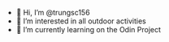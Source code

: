 - 👋 Hi, I’m @trungsc156
- 👀 I’m interested in all outdoor activities
- 🌱 I’m currently learning on the Odin Project



<!---
trungsc156/trungsc156 is a ✨ special ✨ repository because its `README.md` (this file) appears on your GitHub profile.
You can click the Preview link to take a look at your changes.
--->
